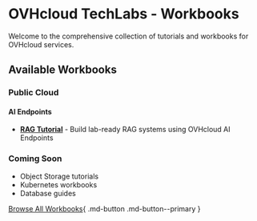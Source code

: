 # OVHcloud TechLabs - Workbooks

Welcome to the comprehensive collection of tutorials and workbooks for OVHcloud services.

## Available Workbooks

### Public Cloud

#### AI Endpoints
- [**RAG Tutorial**](/ovhcloud-workbooks/en/public-cloud/ai-endpoints/rag-tutorial/) - Build lab-ready RAG systems using OVHcloud AI Endpoints

### Coming Soon
- Object Storage tutorials
- Kubernetes workbooks
- Database guides

[Browse All Workbooks](/ovhcloud-workbooks/en/public-cloud/){ .md-button .md-button--primary }
